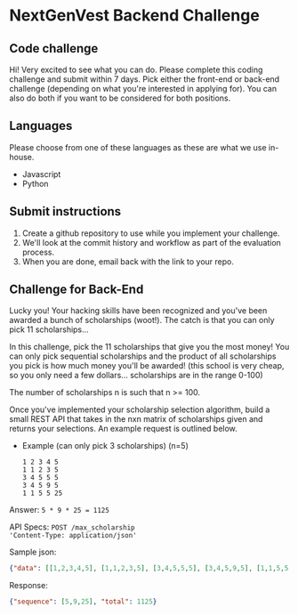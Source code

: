 # NextGenVest Backend Challenge

## Code challenge

Hi! Very excited to see what you can do. Please complete this coding challenge and submit within 7 days.
Pick either the front-end or back-end challenge (depending on what you're interested in applying for). You can also do both if you want to be considered for both positions.

## Languages

Please choose from one of these languages as these are what we use in-house.

- Javascript
- Python

## Submit instructions

1. Create a github repository to use while you implement your challenge.
2. We'll look at the commit history and workflow as part of the evaluation process.
3. When you are done, email back with the link to your repo.

## Challenge for Back-End

Lucky you! Your hacking skills have been recognized and you've been awarded a bunch of scholarships (woot!). The catch is that you can only pick 11 scholarships...

In this challenge, pick the 11 scholarships that give you the most money! You can only pick sequential scholarships and the product of all scholarships you pick is how much money you'll be awarded! (this school is very cheap, so you only need a few dollars... scholarships are in the range 0-100)

The number of scholarships n is such that n >= 100.

Once you've implemented your scholarship selection algorithm, build a small REST API that takes in the nxn matrix of scholarships given and returns your selections. An example request is outlined below.

- Example (can only pick 3 scholarships) (n=5)

  ```
  1 2 3 4 5
  1 1 2 3 5
  3 4 5 5 5
  3 4 5 9 5
  1 1 5 5 25
  ```

Answer: `5 * 9 * 25 = 1125`

API Specs:
`POST /max_scholarship`  
`'Content-Type: application/json'`

Sample json:

```json
{"data": [[1,2,3,4,5], [1,1,2,3,5], [3,4,5,5,5], [3,4,5,9,5], [1,1,5,5,25]]}
```

Response:

```json
{"sequence": [5,9,25], "total": 1125}
```
